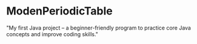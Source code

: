 # ModenPeriodicTable
"My first Java project – a beginner-friendly program to practice core Java concepts and improve coding skills."
